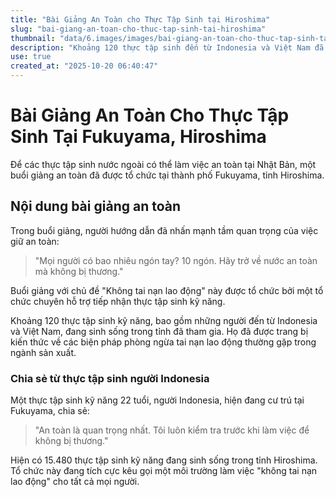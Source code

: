 ```yaml
---
title: "Bài Giảng An Toàn cho Thực Tập Sinh tại Hiroshima"
slug: "bai-giang-an-toan-cho-thuc-tap-sinh-tai-hiroshima"
thumbnail: "data/6.images/images/bai-giang-an-toan-cho-thuc-tap-sinh-tai-hiroshima.webp"
description: "Khoảng 120 thực tập sinh đến từ Indonesia và Việt Nam đã tham gia buổi giảng an toàn tại thành phố Fukuyama, tỉnh Hiroshima, nhằm ngăn ngừa tai nạn lao động."
use: true
created_at: "2025-10-20 06:40:47"
---
```


# Bài Giảng An Toàn Cho Thực Tập Sinh Tại Fukuyama, Hiroshima

Để các thực tập sinh nước ngoài có thể làm việc an toàn tại Nhật Bản, một buổi giảng an toàn đã được tổ chức tại thành phố Fukuyama, tỉnh Hiroshima.

## Nội dung bài giảng an toàn

Trong buổi giảng, người hướng dẫn đã nhấn mạnh tầm quan trọng của việc giữ an toàn:

> "Mọi người có bao nhiêu ngón tay? 10 ngón. Hãy trở về nước an toàn mà không bị thương."

Buổi giảng với chủ đề "Không tai nạn lao động" này được tổ chức bởi một tổ chức chuyên hỗ trợ tiếp nhận thực tập sinh kỹ năng.

Khoảng 120 thực tập sinh kỹ năng, bao gồm những người đến từ Indonesia và Việt Nam, đang sinh sống trong tỉnh đã tham gia. Họ đã được trang bị kiến thức về các biện pháp phòng ngừa tai nạn lao động thường gặp trong ngành sản xuất.

### Chia sẻ từ thực tập sinh người Indonesia

Một thực tập sinh kỹ năng 22 tuổi, người Indonesia, hiện đang cư trú tại Fukuyama, chia sẻ:

> "An toàn là quan trọng nhất. Tôi luôn kiểm tra trước khi làm việc để không bị thương."

Hiện có 15.480 thực tập sinh kỹ năng đang sinh sống trong tỉnh Hiroshima. Tổ chức này đang tích cực kêu gọi một môi trường làm việc "không tai nạn lao động" cho tất cả mọi người.